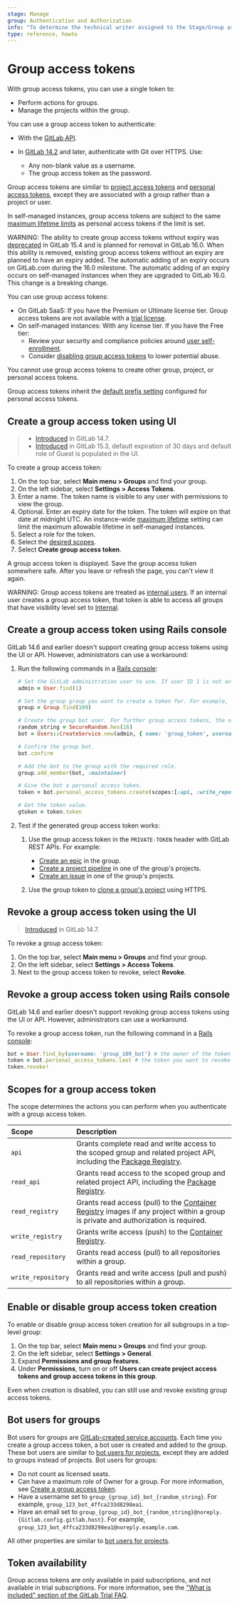 ```yaml
---
stage: Manage
group: Authentication and Authorization
info: "To determine the technical writer assigned to the Stage/Group associated with this page, see https://about.gitlab.com/handbook/product/ux/technical-writing/#assignments"
type: reference, howto
---
```


# Group access tokens

With group access tokens, you can use a single token to:

- Perform actions for groups.
- Manage the projects within the group.

You can use a group access token to authenticate:

- With the [GitLab API](../../../api/rest/index.md#personalprojectgroup-access-tokens).
- In [GitLab 14.2](https://gitlab.com/gitlab-org/gitlab/-/issues/330718) and later, authenticate with Git over HTTPS.
  Use:

  - Any non-blank value as a username.
  - The group access token as the password.

Group access tokens are similar to [project access tokens](../../project/settings/project_access_tokens.md)
and [personal access tokens](../../profile/personal_access_tokens.md), except they are
associated with a group rather than a project or user.

In self-managed instances, group access tokens are subject to the same [maximum lifetime limits](../../admin_area/settings/account_and_limit_settings.md#limit-the-lifetime-of-access-tokens) as personal access tokens if the limit is set.

WARNING:
The ability to create group access tokens without expiry was
[deprecated](https://gitlab.com/gitlab-org/gitlab/-/issues/369122) in GitLab 15.4 and is planned for removal in GitLab
16.0. When this ability is removed, existing group access tokens without an expiry are planned to have an expiry added.
The automatic adding of an expiry occurs on GitLab.com during the 16.0 milestone. The automatic adding of an expiry
occurs on self-managed instances when they are upgraded to GitLab 16.0. This change is a breaking change.

You can use group access tokens:

- On GitLab SaaS: If you have the Premium or Ultimate license tier. Group access tokens are not available with a [trial license](https://about.gitlab.com/free-trial/).
- On self-managed instances: With any license tier. If you have the Free tier:
  - Review your security and compliance policies around
    [user self-enrollment](../../admin_area/settings/sign_up_restrictions.md#disable-new-sign-ups).
  - Consider [disabling group access tokens](#enable-or-disable-group-access-token-creation) to
    lower potential abuse.

You cannot use group access tokens to create other group, project, or personal access tokens.

Group access tokens inherit the [default prefix setting](../../admin_area/settings/account_and_limit_settings.md#personal-access-token-prefix)
configured for personal access tokens.

## Create a group access token using UI

> - [Introduced](https://gitlab.com/gitlab-org/gitlab/-/issues/214045) in GitLab 14.7.
> - [Introduced](https://gitlab.com/gitlab-org/gitlab/-/issues/348660) in GitLab 15.3, default expiration of 30 days and default role of Guest is populated in the UI.

To create a group access token:

1. On the top bar, select **Main menu > Groups** and find your group.
1. On the left sidebar, select **Settings > Access Tokens**.
1. Enter a name. The token name is visible to any user with permissions to view the group.
1. Optional. Enter an expiry date for the token. The token will expire on that date at midnight UTC. An instance-wide [maximum lifetime](../../admin_area/settings/account_and_limit_settings.md#limit-the-lifetime-of-access-tokens) setting can limit the maximum allowable lifetime in self-managed instances.
1. Select a role for the token.
1. Select the [desired scopes](#scopes-for-a-group-access-token).
1. Select  **Create group access token**.

A group access token is displayed. Save the group access token somewhere safe. After you leave or refresh the page, you can't view it again.

WARNING:
Group access tokens are treated as [internal users](../../../development/internal_users.md).
If an internal user creates a group access token, that token is able to access all
groups that have visibility level set to [Internal](../../public_access.md).

## Create a group access token using Rails console

GitLab 14.6 and earlier doesn't support creating group access tokens using the UI
or API. However, administrators can use a workaround:

1. Run the following commands in a [Rails console](../../../administration/operations/rails_console.md):

   ```ruby
   # Set the GitLab administration user to use. If user ID 1 is not available or is not an administrator, use 'admin = User.admins.first' instead to select an administrator.
   admin = User.find(1)

   # Set the group group you want to create a token for. For example, group with ID 109.
   group = Group.find(109)

   # Create the group bot user. For further group access tokens, the username should be `group_{group_id}_bot_{random_string}` and email address `group_{group_id}_bot_{random_string}@noreply.{Gitlab.config.gitlab.host}`.
   random_string = SecureRandom.hex(16)
   bot = Users::CreateService.new(admin, { name: 'group_token', username: "group_#{group.id}_bot_#{random_string}", email: "group_#{group.id}_bot_#{random_string}@noreply.#{Gitlab.config.gitlab.host}", user_type: :project_bot }).execute

   # Confirm the group bot.
   bot.confirm

   # Add the bot to the group with the required role.
   group.add_member(bot, :maintainer)

   # Give the bot a personal access token.
   token = bot.personal_access_tokens.create(scopes:[:api, :write_repository], name: 'group_token')

   # Get the token value.
   gtoken = token.token
   ```

1. Test if the generated group access token works:

   1. Use the group access token in the `PRIVATE-TOKEN` header with GitLab REST APIs. For example:

      - [Create an epic](../../../api/epics.md#new-epic) in the group.
      - [Create a project pipeline](../../../api/pipelines.md#create-a-new-pipeline) in one of the group's projects.
      - [Create an issue](../../../api/issues.md#new-issue) in one of the group's projects.

   1. Use the group token to [clone a group's project](../../../gitlab-basics/start-using-git.md#clone-with-https)
      using HTTPS.

## Revoke a group access token using the UI

> [Introduced](https://gitlab.com/gitlab-org/gitlab/-/issues/214045) in GitLab 14.7.

To revoke a group access token:

1. On the top bar, select **Main menu > Groups** and find your group.
1. On the left sidebar, select **Settings > Access Tokens**.
1. Next to the group access token to revoke, select **Revoke**.

## Revoke a group access token using Rails console

GitLab 14.6 and earlier doesn't support revoking group access tokens using the UI
or API. However, administrators can use a workaround.

To revoke a group access token, run the following command in a [Rails console](../../../administration/operations/rails_console.md):

```ruby
bot = User.find_by(username: 'group_109_bot') # the owner of the token you want to revoke
token = bot.personal_access_tokens.last # the token you want to revoke
token.revoke!
```

## Scopes for a group access token

The scope determines the actions you can perform when you authenticate with a group access token.

| Scope              | Description                                                                                                                                                                      |
|:-------------------|:---------------------------------------------------------------------------------------------------------------------------------------------------------------------------------|
| `api`              | Grants complete read and write access to the scoped group and related project API, including the [Package Registry](../../packages/package_registry/index.md).                   |
| `read_api`         | Grants read access to the scoped group and related project API, including the [Package Registry](../../packages/package_registry/index.md).                                      |
| `read_registry`    | Grants read access (pull) to the [Container Registry](../../packages/container_registry/index.md) images if any project within a group is private and authorization is required. |
| `write_registry`   | Grants write access (push) to the [Container Registry](../../packages/container_registry/index.md).                                                                              |
| `read_repository`  | Grants read access (pull) to all repositories within a group.                                                                                                                    |
| `write_repository` | Grants read and write access (pull and push) to all repositories within a group.                                                                                                 |

## Enable or disable group access token creation

To enable or disable group access token creation for all subgroups in a top-level group:

1. On the top bar, select **Main menu > Groups** and find your group.
1. On the left sidebar, select **Settings > General**.
1. Expand **Permissions and group features**.
1. Under **Permissions**, turn on or off **Users can create project access tokens and group access tokens in this group**.

Even when creation is disabled, you can still use and revoke existing group access tokens.

## Bot users for groups

Bot users for groups are [GitLab-created service accounts](../../../subscriptions/self_managed/index.md#billable-users).
Each time you create a group access token, a bot user is created and added to the group.
These bot users are similar to
[bot users for projects](../../project/settings/project_access_tokens.md#bot-users-for-projects), except they are added
to groups instead of projects. Bot users for groups:

- Do not count as licensed seats.
- Can have a maximum role of Owner for a group. For more information, see
  [Create a group access token](../../../api/group_access_tokens.md#create-a-group-access-token).
- Have a username set to `group_{group_id}_bot_{random_string}`. For example, `group_123_bot_4ffca233d8298ea1`.
- Have an email set to `group_{group_id}_bot_{random_string}@noreply.{Gitlab.config.gitlab.host}`. For example, `group_123_bot_4ffca233d8298ea1@noreply.example.com`.

All other properties are similar to [bot users for projects](../../project/settings/project_access_tokens.md#bot-users-for-projects).

## Token availability

Group access tokens are only available in paid subscriptions, and not available in trial subscriptions. For more information, see the ["What is included" section of the GitLab Trial FAQ](https://about.gitlab.com/free-trial/#what-is-included-in-my-free-trial-what-is-excluded).
